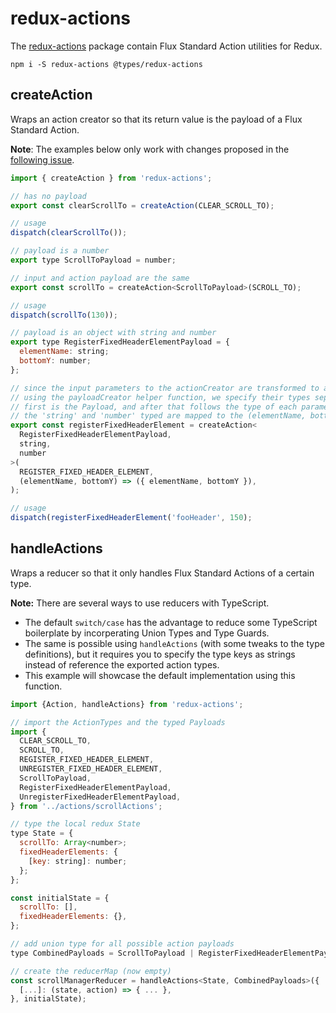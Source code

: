 # redux-actions

The [redux-actions](https://github.com/acdlite/redux-actions) package contain Flux Standard Action utilities for Redux.

```shell
npm i -S redux-actions @types/redux-actions
```

## createAction

Wraps an action creator so that its return value is the payload of a Flux Standard Action.

**Note**: The examples below only work with changes proposed in the [following issue](https://github.com/DefinitelyTyped/DefinitelyTyped/issues/15697).

```js
import { createAction } from 'redux-actions';

// has no payload
export const clearScrollTo = createAction(CLEAR_SCROLL_TO);

// usage
dispatch(clearScrollTo());
```

```js
// payload is a number
export type ScrollToPayload = number;

// input and action payload are the same
export const scrollTo = createAction<ScrollToPayload>(SCROLL_TO);

// usage
dispatch(scrollTo(130));
```

```js
// payload is an object with string and number
export type RegisterFixedHeaderElementPayload = {
  elementName: string;
  bottomY: number;
};

// since the input parameters to the actionCreator are transformed to a payload
// using the payloadCreator helper function, we specify their types separately
// first is the Payload, and after that follows the type of each parameter
// the 'string' and 'number' typed are mapped to the (elementName, bottomY) function
export const registerFixedHeaderElement = createAction<
  RegisterFixedHeaderElementPayload,
  string,
  number
>(
  REGISTER_FIXED_HEADER_ELEMENT,
  (elementName, bottomY) => ({ elementName, bottomY }),
);

// usage
dispatch(registerFixedHeaderElement('fooHeader', 150);
```

## handleActions

Wraps a reducer so that it only handles Flux Standard Actions of a certain type.

**Note:** There are several ways to use reducers with TypeScript.

* The default `switch/case` has the advantage to reduce some TypeScript boilerplate by incorperating Union Types and Type Guards.
* The same is possible using `handleActions` \(with some tweaks to the type definitions\), but it requires you to specify the type keys as strings instead of reference the exported action types.
* This example will showcase the default implementation using this function.

```js
import {Action, handleActions} from 'redux-actions';

// import the ActionTypes and the typed Payloads
import {
  CLEAR_SCROLL_TO,
  SCROLL_TO,
  REGISTER_FIXED_HEADER_ELEMENT,
  UNREGISTER_FIXED_HEADER_ELEMENT,
  ScrollToPayload,
  RegisterFixedHeaderElementPayload,
  UnregisterFixedHeaderElementPayload,
} from '../actions/scrollActions';

// type the local redux State
type State = {
  scrollTo: Array<number>;
  fixedHeaderElements: {
    [key: string]: number;
  };
};

const initialState = {
  scrollTo: [],
  fixedHeaderElements: {},
};

// add union type for all possible action payloads
type CombinedPayloads = ScrollToPayload | RegisterFixedHeaderElementPayload | UnregisterFixedHeaderElementPayload;

// create the reducerMap (now empty)
const scrollManagerReducer = handleActions<State, CombinedPayloads>({
  [...]: (state, action) => { ... },
}, initialState);
```



